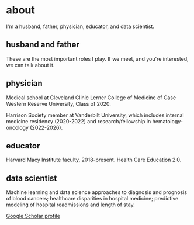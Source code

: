 # about

I'm a husband, father, physician, educator, and data scientist.


## husband and father

These are the most important roles I play.
If we meet, and you're interested, we can talk about it.


## physician

Medical school at Cleveland Clinic Lerner College of Medicine
of Case Western Reserve University,
Class of 2020.

Harrison Society member at Vanderbilt University,
which includes internal medicine residency (2020-2022)
and research/fellowship in hematology-oncology (2022-2026).


## educator

Harvard Macy Institute faculty, 2018-present.
Health Care Education 2.0.


## data scientist

Machine learning and data science approaches to
diagnosis and prognosis of blood cancers;
healthcare disparities in hospital medicine;
predictive modeling of hospital readmissions and length of stay.

[Google Scholar profile](https://scholar.google.com/citations?user=Ng5AgXAAAAAJ)
